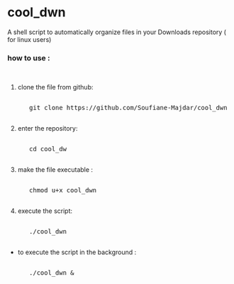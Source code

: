 # cool_dwn
A shell script to automatically organize files in your Downloads repository ( for linux users)

<h3>how to use : </h3>
<br>
<ol>
  <li>
     clone the file from github:
   <pre> 
   git clone https://github.com/Soufiane-Majdar/cool_dwn
   </pre>
  </li>
  
  <li>
       enter the repository:
   <pre> 
   cd cool_dw
   </pre>
  </li>
  
  <li>
       make the file executable :
   <pre> 
   chmod u+x cool_dwn
   </pre>
  </li>
  
  <li>
       execute the script:
   <pre> 
   ./cool_dwn
   </pre>
  </li>
 </ol>
 <ul>
    <li>
       to execute the script in the background :
   <pre> 
   ./cool_dwn &
   </pre>
  </li>
 </ul>
